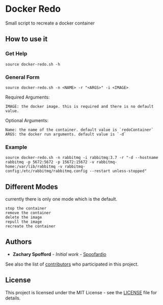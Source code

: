 # Docker Redo

Small script to recreate a docker container

## How to use it

### Get Help
```
source docker-redo.sh -h
```
### General Form
```
source docker-redo.sh -n <NAME> -r "<ARGS>" -i <IMAGE>
```
Required Arguments:
```
IMAGE: the docker image. this is required and there is no default value.
```
Optional Arguments:
```
Name: the name of the container. default value is `redoContainer`
ARGS: the docker run arguments. default value is `-d`
```

### Example
```
source docker-redo.sh -n rabbitmq -i rabbitmq:3.7 -r "-d --hostname rabbitmq -p 5672:5672 -p 15672:15672 -v rabbitmq-home:/var/lib/rabbitmq -v rabbitmq-config:/etc/rabbitmq/rabbitmq.config --restart unless-stopped" 
```

## Different Modes

currently there is only one mode which is the default.
```
stop the container
remove the container
delete the image
repull the image
recreate the container 
```

## Authors

* **Zachary Spofford** - *Initial work* - [Spoofardio](https://github.com/Spoofardio)

See also the list of [contributors](https://github.com/spoofardio/recommendation-service/contributors) who participated in this project.

## License

This project is licensed under the MIT License - see the [LICENSE](LICENSE) file for details.
